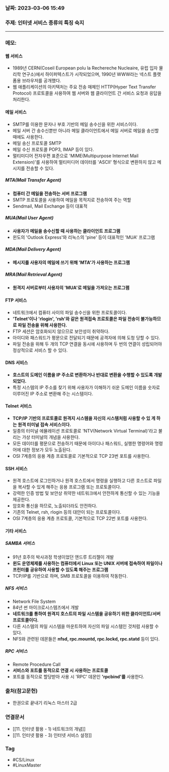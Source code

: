 ### 날짜: 2023-03-06 15:49

### 주제: 인터넷 서비스 종류의 특징 숙지
---
### 메모: 
#### 웹 서비스
- 1989년 CERN(Coseil European polu la Rechereche Nucleaire, 유럽 입자 물리학 연구소)에서 하이퍼텍스트가 시작되었으며, 1990년 WWW라는 넥스트 플랫폼용 브라우저를 공개했다. 
- 웹 애플리케이션의 아키텍처는 주요 전송 매체인 HTTP(Hyper Text Transfer Protocol) 프로토콜을 사용하여 웹 서버와 웹 클라이언트 간 서비스 요청과 응답을 처리한다. 
#### 메일 서비스
- SMTP를 이용한 문자나 부호 기반의 메일 송수신을 위한 서비스이다. 
- 메일 서버 간 송수신뿐만 아니라 메일 클라이언트에서 메일 서버로 메일을 송신할 때에도 사용한다. 
- 메일 송신 프로토콜 SMTP 
- 메일 수신 프로토콜 POP3, IMAP 등이 있다. 
- 멀티미디어 전자우편 표준으로 'MIME(Multipurpose Internet Mail Extension)'를 사용하여 멀티미디어 데이터를 'ASCII' 형식으로 변환하지 않고 메시지를 전송할 수 있다. 
##### MTA(Mail Transfer Agent)
- **컴퓨터 간 메일을 전송하는 서버 프로그램** 
- SMTP 프로토콜을 사용하여 메일을 목적지로 전송하여 주는 역할 
- Sendmail, Mail Exchange 등이 대표적
##### MUA(Mail User Agent)
- **사용자가 메일을 송수신할 때 사용하는 클라이언트 프로그램** 
- 윈도의 'Outlook Express'와 리눅스의 'pine' 등이 대표적인 'MUA' 프로그램
##### MDA(Mail Delivery Agent)
- **메시지를 사용자의 메일에 쓰기 위해 'MTA'가 사용하는 프로그램**
##### MRA(Mail Retrieval Agent)
- **원격지 서버로부터 사용자의 'MUA'로 메일을 가져오는 프로그램**
#### FTP 서비스
- 네트워크에서 컴퓨터 사이의 파일 송수신을 위한 프로토콜이다. 
- **'Telnet'이나 'rlogin', 'rsh'와 같은 원격접속 프로토콜은 파일 전송이 불가능하므로 파일 전송을 위해 사용한다.**
- FTP 세션은 암호화되지 않으므로 보안성이 취약하다.
- 아이디와 패스워드가 평문으로 전달되기 때문에 공격자에 의해 도청 당할 수 있다. 
- 파일 전송을 위해 두 개의 TCP 연결을 동시에 사용하며 두 번의 연결이 성립되어야 정상적으로 서비스 할 수 있다.
#### DNS 서비스
- **호스트의 도메인 이름을 IP 주소로 변환하거나 반대로 변환을 수행할 수 있도록 개발되었다.** 
- 특정 시스템의 IP 주소를 찾기 위해 사용자가 이해하기 쉬운 도메인 이름을 숫자로 이루어진 IP 주소로 변환해 주는 시스템이다.
#### Telnet 서비스 
- **TCP/IP 기반의 프로토콜로 원격지 시스템을 자신의 시스템처럼 사용할 수 있 게 하는 원격 터미널 접속 서비스이다.** 
- 일종의 터미널 에뮬레이션 프로토콜로 'NTV(Network Virtual Terminal)'라고 불리는 가상 터미널의 개념을 사용한다.
- 모든 데이터를 평문으로 전송하기 때문에 아이디나 패스워드, 실행한 명령어와 명령어에 대한 정보가 모두 노출된다. 
- OSI 7계층의 응용 계층 프로토콜로 기본적으로 TCP 23번 포트를 사용한다. 
#### SSH 서비스
- 원격 호스트에 로그인하거나 원격 호스트에서 명령을 실행하고 다른 호스트로 파일을 복사할 수 있게 해주는 응용 프로그램 또는 프로토콜이다. 
- 강력한 인증 방법 및 보안상 취약한 네트워크에서 안전하게 통신할 수 있는 기능을 제공한다. 
- 암호화 통신을 하므로, 노출되더라도 안전하다. 
- 기존의 Telnet, rsh, rlogin 등의 대안이 되는 프로토콜이다. 
- OSI 7계층의 응용 계층 프로토콜, 기본적으로 TCP 22번 포트를 사용한다. 
#### 기타 서비스
##### SAMBA 서비스 
- 91년 호주의 박사과정 학생이었던 앤드루 트리젤이 개발
- **윈도 운영체제를 사용하는 컴퓨터에서 Linux 또는 UNIX 서버에 접속하여 파일이나 프린터를 공유하여 사용할 수 있도록 해주는 프로그램** 
- TCP/IP를 기반으로 하며, SMB 프로토콜을 이용하여 작동한다.
##### NFS 서비스 
- Network File System
- 84년 썬 마이크로시스템즈에서 개발 
- **네트워크를 통하여 원격지 호스트의 파일 시스템을 공유하기 위한 클라이언트/서버 프로토콜이다.** 
- 다른 시스템의 파일 시스템을 마운트하여 자신의 파일 시스템인 것처럼 사용할 수 있다. 
- NFS와 관련된 데몬들은 **nfsd, rpc.mountd, rpc.lockd, rpc.statd** 등이 있다.
##### RPC 서비스
- Remote Procedure Call 
- **서비스와 포트를 동적으로 연결 시 사용하는 프로토콜** 
- 포트를 동적으로 할당받아 사용 시 'RPC' 데몬인 **'rpcbind'를** 사용한다.

### 출처(참고문헌) 
- 한권으로 끝내기 리눅스 마스터 2급

### 연결문서 
- [[11. 인터넷 활용 - 1) 네트워크의 개념]]
- [[11. 인터넷 활용 - 3) 인터넷 서비스 설정]]

### Tag
- #CS/Linux 
- #LinuxMaster 